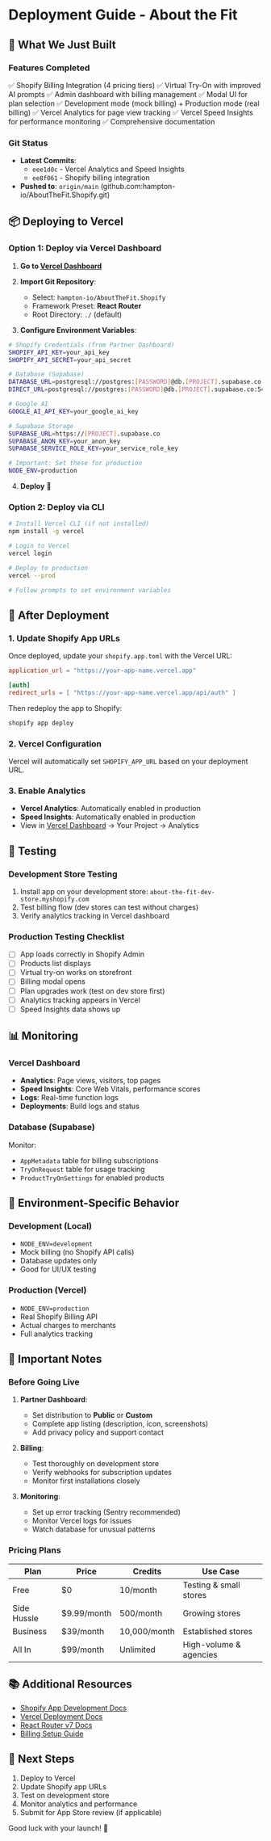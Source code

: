 # Deployment Guide - About the Fit

## 🚀 What We Just Built

### Features Completed
✅ Shopify Billing Integration (4 pricing tiers)
✅ Virtual Try-On with improved AI prompts
✅ Admin dashboard with billing management
✅ Modal UI for plan selection
✅ Development mode (mock billing) + Production mode (real billing)
✅ Vercel Analytics for page view tracking
✅ Vercel Speed Insights for performance monitoring
✅ Comprehensive documentation

### Git Status
- **Latest Commits**:
  - `eee1d0c` - Vercel Analytics and Speed Insights
  - `ee8f061` - Shopify billing integration
- **Pushed to**: `origin/main` (github.com:hampton-io/AboutTheFit.Shopify.git)

## 📦 Deploying to Vercel

### Option 1: Deploy via Vercel Dashboard

1. **Go to [Vercel Dashboard](https://vercel.com/new)**
2. **Import Git Repository**:
   - Select: `hampton-io/AboutTheFit.Shopify`
   - Framework Preset: **React Router**
   - Root Directory: `./` (default)

3. **Configure Environment Variables**:
```bash
# Shopify Credentials (from Partner Dashboard)
SHOPIFY_API_KEY=your_api_key
SHOPIFY_API_SECRET=your_api_secret

# Database (Supabase)
DATABASE_URL=postgresql://postgres:[PASSWORD]@db.[PROJECT].supabase.co:6543/postgres?pgbouncer=true
DIRECT_URL=postgresql://postgres:[PASSWORD]@db.[PROJECT].supabase.co:5432/postgres

# Google AI
GOOGLE_AI_API_KEY=your_google_ai_key

# Supabase Storage
SUPABASE_URL=https://[PROJECT].supabase.co
SUPABASE_ANON_KEY=your_anon_key
SUPABASE_SERVICE_ROLE_KEY=your_service_role_key

# Important: Set these for production
NODE_ENV=production
```

4. **Deploy** 🚀

### Option 2: Deploy via CLI

```bash
# Install Vercel CLI (if not installed)
npm install -g vercel

# Login to Vercel
vercel login

# Deploy to production
vercel --prod

# Follow prompts to set environment variables
```

## 🔄 After Deployment

### 1. Update Shopify App URLs

Once deployed, update your `shopify.app.toml` with the Vercel URL:

```toml
application_url = "https://your-app-name.vercel.app"

[auth]
redirect_urls = [ "https://your-app-name.vercel.app/api/auth" ]
```

Then redeploy the app to Shopify:

```bash
shopify app deploy
```

### 2. Vercel Configuration

Vercel will automatically set `SHOPIFY_APP_URL` based on your deployment URL.

### 3. Enable Analytics

- **Vercel Analytics**: Automatically enabled in production
- **Speed Insights**: Automatically enabled in production
- View in [Vercel Dashboard](https://vercel.com/dashboard) → Your Project → Analytics

## 🧪 Testing

### Development Store Testing

1. Install app on your development store: `about-the-fit-dev-store.myshopify.com`
2. Test billing flow (dev stores can test without charges)
3. Verify analytics tracking in Vercel dashboard

### Production Testing Checklist

- [ ] App loads correctly in Shopify Admin
- [ ] Products list displays
- [ ] Virtual try-on works on storefront
- [ ] Billing modal opens
- [ ] Plan upgrades work (test on dev store first)
- [ ] Analytics tracking appears in Vercel
- [ ] Speed Insights data shows up

## 📊 Monitoring

### Vercel Dashboard
- **Analytics**: Page views, visitors, top pages
- **Speed Insights**: Core Web Vitals, performance scores
- **Logs**: Real-time function logs
- **Deployments**: Build logs and status

### Database (Supabase)
Monitor:
- `AppMetadata` table for billing subscriptions
- `TryOnRequest` table for usage tracking
- `ProductTryOnSettings` for enabled products

## 🔧 Environment-Specific Behavior

### Development (Local)
- `NODE_ENV=development`
- Mock billing (no Shopify API calls)
- Database updates only
- Good for UI/UX testing

### Production (Vercel)
- `NODE_ENV=production`
- Real Shopify Billing API
- Actual charges to merchants
- Full analytics tracking

## 🚨 Important Notes

### Before Going Live

1. **Partner Dashboard**:
   - Set distribution to **Public** or **Custom**
   - Complete app listing (description, icon, screenshots)
   - Add privacy policy and support contact

2. **Billing**:
   - Test thoroughly on development store
   - Verify webhooks for subscription updates
   - Monitor first installations closely

3. **Monitoring**:
   - Set up error tracking (Sentry recommended)
   - Monitor Vercel logs for issues
   - Watch database for unusual patterns

### Pricing Plans

| Plan | Price | Credits | Use Case |
|------|-------|---------|----------|
| Free | $0 | 10/month | Testing & small stores |
| Side Hussle | $9.99/month | 500/month | Growing stores |
| Business | $39/month | 10,000/month | Established stores |
| All In | $99/month | Unlimited | High-volume & agencies |

## 📚 Additional Resources

- [Shopify App Development Docs](https://shopify.dev/docs/apps)
- [Vercel Deployment Docs](https://vercel.com/docs)
- [React Router v7 Docs](https://reactrouter.com)
- [Billing Setup Guide](./BILLING_SETUP.md)

## 🎉 Next Steps

1. Deploy to Vercel
2. Update Shopify app URLs
3. Test on development store
4. Monitor analytics and performance
5. Submit for App Store review (if applicable)

Good luck with your launch! 🚀

